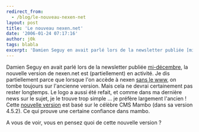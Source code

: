 ```yaml
---
redirect_from:
  - /blog/le-nouveau-nexen-net
layout: post
title: 'Le nouveau nexen.net'
date: '2006-01-24 07:17:16'
author: j0k
tags: blabla
excerpt: 'Damien Seguy en avait parlé lors de la newsletter publiée [mi-décembre](http://www.j0k3r.net/news-nexen-va-faire-peau-neuve-912.html), la nouvelle version de nexen.net est (partiellement) en activité. Je dis partiellement parce que lorsque l''on accède à nexen [sans le www](http://nexen.net/), on tombe toujours sur l''ancienne version. Mais cela ne devrai      ...'
---
```


Damien Seguy en avait parlé lors de la newsletter publiée [mi-décembre](http://www.j0k3r.net/news-nexen-va-faire-peau-neuve-912.html), la nouvelle version de nexen.net est (partiellement) en activité. Je dis partiellement parce que lorsque l'on accède à nexen [sans le www](http://nexen.net/), on tombe toujours sur l'ancienne version. Mais cela ne devrai certainement pas rester longtemps.
Le logo a aussi été refait, et comme dans ma dernière news sur le sujet, je le trouve trop simple ... je préfère largement l'ancien !   Cette [nouvelle version](http://www.nexen.net/) est basé sur le célèbre CMS Mambo (dans sa version 4.5.2). Ce qui prouve une certaine confiance dans mambo.

A vous de voir, vous en pensez quoi de cette nouvelle version ?

